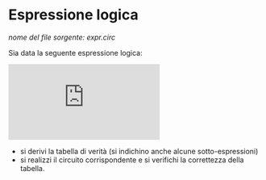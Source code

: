 # Espressione logica

*nome del file sorgente: expr.circ*

Sia data la seguente espressione logica:

![alt text](https://latex.codecogs.com/gif.latex?%5Clarge%20X%20%3D%20%5Cneg%20A%20%5Clor%20%28B%20%5Clor%20%5Cneg%20C%29)

* si derivi la tabella di verità (si indichino anche alcune sotto-espressioni)
* si realizzi il circuito corrispondente e si verifichi la correttezza della tabella.
